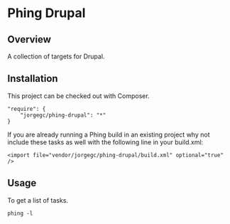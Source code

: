 Phing Drupal
============

## Overview

A collection of targets for Drupal.

## Installation

This project can be checked out with Composer.

```
"require": {
    "jorgegc/phing-drupal": "*"
}
```

If you are already running a Phing build in an existing project why not
include these tasks as well with the following line in your build.xml:

```
<import file="vendor/jorgegc/phing-drupal/build.xml" optional="true" />
```

## Usage

To get a list of tasks.

```
phing -l
```
